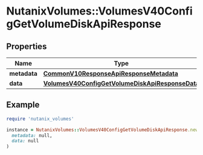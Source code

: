 # NutanixVolumes::VolumesV40ConfigGetVolumeDiskApiResponse

## Properties

| Name | Type | Description | Notes |
| ---- | ---- | ----------- | ----- |
| **metadata** | [**CommonV10ResponseApiResponseMetadata**](CommonV10ResponseApiResponseMetadata.md) |  | [optional] |
| **data** | [**VolumesV40ConfigGetVolumeDiskApiResponseData**](VolumesV40ConfigGetVolumeDiskApiResponseData.md) |  | [optional] |

## Example

```ruby
require 'nutanix_volumes'

instance = NutanixVolumes::VolumesV40ConfigGetVolumeDiskApiResponse.new(
  metadata: null,
  data: null
)
```

